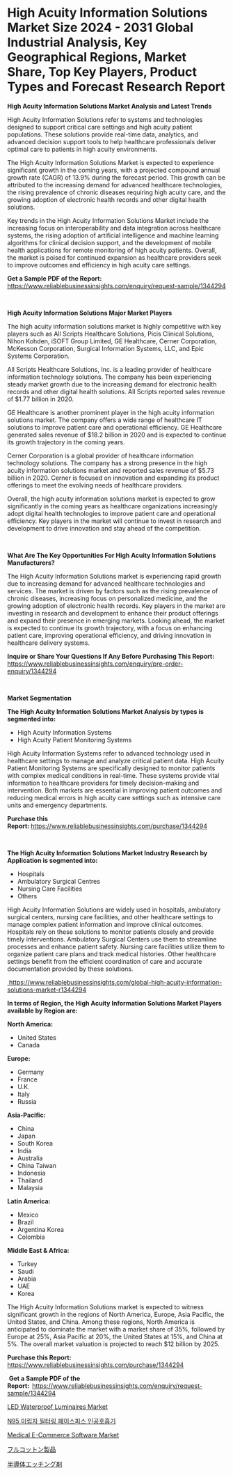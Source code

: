 <p><h1>High Acuity Information Solutions Market Size 2024 - 2031 Global Industrial Analysis, Key Geographical Regions, Market Share, Top Key Players, Product Types and Forecast Research Report</h1></p><p><strong>High Acuity Information Solutions Market Analysis and Latest Trends</strong></p>
<p><p>High Acuity Information Solutions refer to systems and technologies designed to support critical care settings and high acuity patient populations. These solutions provide real-time data, analytics, and advanced decision support tools to help healthcare professionals deliver optimal care to patients in high acuity environments.</p><p>The High Acuity Information Solutions Market is expected to experience significant growth in the coming years, with a projected compound annual growth rate (CAGR) of 13.9% during the forecast period. This growth can be attributed to the increasing demand for advanced healthcare technologies, the rising prevalence of chronic diseases requiring high acuity care, and the growing adoption of electronic health records and other digital health solutions.</p><p>Key trends in the High Acuity Information Solutions Market include the increasing focus on interoperability and data integration across healthcare systems, the rising adoption of artificial intelligence and machine learning algorithms for clinical decision support, and the development of mobile health applications for remote monitoring of high acuity patients. Overall, the market is poised for continued expansion as healthcare providers seek to improve outcomes and efficiency in high acuity care settings.</p></p>
<p><strong>Get a Sample PDF of the Report:&nbsp;</strong> <a href="https://www.reliablebusinessinsights.com/enquiry/request-sample/1344294">https://www.reliablebusinessinsights.com/enquiry/request-sample/1344294</a></p>
<p>&nbsp;</p>
<p><strong>High Acuity Information Solutions Major Market Players</strong></p>
<p><p>The high acuity information solutions market is highly competitive with key players such as All Scripts Healthcare Solutions, Picis Clinical Solutions, Nihon Kohden, iSOFT Group Limited, GE Healthcare, Cerner Corporation, McKesson Corporation, Surgical Information Systems, LLC, and Epic Systems Corporation.</p><p>All Scripts Healthcare Solutions, Inc. is a leading provider of healthcare information technology solutions. The company has been experiencing steady market growth due to the increasing demand for electronic health records and other digital health solutions. All Scripts reported sales revenue of $1.77 billion in 2020.</p><p>GE Healthcare is another prominent player in the high acuity information solutions market. The company offers a wide range of healthcare IT solutions to improve patient care and operational efficiency. GE Healthcare generated sales revenue of $18.2 billion in 2020 and is expected to continue its growth trajectory in the coming years.</p><p>Cerner Corporation is a global provider of healthcare information technology solutions. The company has a strong presence in the high acuity information solutions market and reported sales revenue of $5.73 billion in 2020. Cerner is focused on innovation and expanding its product offerings to meet the evolving needs of healthcare providers.</p><p>Overall, the high acuity information solutions market is expected to grow significantly in the coming years as healthcare organizations increasingly adopt digital health technologies to improve patient care and operational efficiency. Key players in the market will continue to invest in research and development to drive innovation and stay ahead of the competition.</p></p>
<p>&nbsp;</p>
<p><strong>What Are The Key Opportunities For High Acuity Information Solutions Manufacturers?</strong></p>
<p><p>The High Acuity Information Solutions market is experiencing rapid growth due to increasing demand for advanced healthcare technologies and services. The market is driven by factors such as the rising prevalence of chronic diseases, increasing focus on personalized medicine, and the growing adoption of electronic health records. Key players in the market are investing in research and development to enhance their product offerings and expand their presence in emerging markets. Looking ahead, the market is expected to continue its growth trajectory, with a focus on enhancing patient care, improving operational efficiency, and driving innovation in healthcare delivery systems.</p></p>
<p><strong>Inquire or Share Your Questions If Any Before Purchasing This Report:</strong> <a href="https://www.reliablebusinessinsights.com/enquiry/pre-order-enquiry/1344294">https://www.reliablebusinessinsights.com/enquiry/pre-order-enquiry/1344294</a></p>
<p>&nbsp;</p>
<p><strong>Market Segmentation</strong></p>
<p><strong>The High Acuity Information Solutions Market Analysis by types is segmented into:</strong></p>
<p><ul><li>High Acuity Information Systems</li><li>High Acuity Patient Monitoring Systems</li></ul></p>
<p><p>High Acuity Information Systems refer to advanced technology used in healthcare settings to manage and analyze critical patient data. High Acuity Patient Monitoring Systems are specifically designed to monitor patients with complex medical conditions in real-time. These systems provide vital information to healthcare providers for timely decision-making and intervention. Both markets are essential in improving patient outcomes and reducing medical errors in high acuity care settings such as intensive care units and emergency departments.</p></p>
<p><strong>Purchase this Report:&nbsp;</strong><a href="https://www.reliablebusinessinsights.com/purchase/1344294">https://www.reliablebusinessinsights.com/purchase/1344294</a></p>
<p>&nbsp;</p>
<p><strong>The High Acuity Information Solutions Market Industry Research by Application is segmented into:</strong></p>
<p><ul><li>Hospitals</li><li>Ambulatory Surgical Centres</li><li>Nursing Care Facilities</li><li>Others</li></ul></p>
<p><p>High Acuity Information Solutions are widely used in hospitals, ambulatory surgical centers, nursing care facilities, and other healthcare settings to manage complex patient information and improve clinical outcomes. Hospitals rely on these solutions to monitor patients closely and provide timely interventions. Ambulatory Surgical Centers use them to streamline processes and enhance patient safety. Nursing care facilities utilize them to organize patient care plans and track medical histories. Other healthcare settings benefit from the efficient coordination of care and accurate documentation provided by these solutions.</p></p>
<p><a href="https://www.reliablebusinessinsights.com/global-high-acuity-information-solutions-market-r1344294">&nbsp;https://www.reliablebusinessinsights.com/global-high-acuity-information-solutions-market-r1344294</a></p>
<p><strong>In terms of Region, the High Acuity Information Solutions Market Players available by Region are:</strong></p>
<p>
    <p> <strong> North America: </strong>
        <ul>
            <li>United States</li>
            <li>Canada</li>
        </ul>
        </p> 
    <p> <strong> Europe: </strong>
        <ul>
            <li>Germany</li>
            <li>France</li>
            <li>U.K.</li>
            <li>Italy</li>
            <li>Russia</li>
        </ul>
        </p> 
    <p> <strong> Asia-Pacific: </strong>
        <ul>
            <li>China</li>
            <li>Japan</li>
            <li>South Korea</li>
            <li>India</li>
            <li>Australia</li>
            <li>China Taiwan</li>
            <li>Indonesia</li>
            <li>Thailand</li>
            <li>Malaysia</li>
        </ul>
        </p> 
    <p> <strong> Latin America: </strong>
        <ul>
            <li>Mexico</li>
            <li>Brazil</li>
            <li>Argentina Korea</li>
            <li>Colombia</li>
        </ul>
        </p> 
    <p> <strong> Middle East & Africa: </strong>
        <ul>
            <li>Turkey</li>
            <li>Saudi</li>
            <li>Arabia</li>
            <li>UAE</li>
            <li>Korea</li>
        </ul>
    </p>
    </p>
<p><p>The High Acuity Information Solutions market is expected to witness significant growth in the regions of North America, Europe, Asia Pacific, the United States, and China. Among these regions, North America is anticipated to dominate the market with a market share of 35%, followed by Europe at 25%, Asia Pacific at 20%, the United States at 15%, and China at 5%. The overall market valuation is projected to reach $12 billion by 2025.</p></p>
<p><strong>Purchase this Report: </strong><a href="https://www.reliablebusinessinsights.com/purchase/1344294">https://www.reliablebusinessinsights.com/purchase/1344294</a></p>
<p>&nbsp;<strong>Get a Sample PDF of the Report:&nbsp;&nbsp;</strong><a href="https://www.reliablebusinessinsights.com/enquiry/request-sample/1344294">https://www.reliablebusinessinsights.com/enquiry/request-sample/1344294</a></p>
<p><strong></strong></p>
<p><p><a href="https://github.com/gladysalidde/Market-Research-Report-List-1/blob/main/led-waterproof-luminaires-market.md">LED Waterproof Luminaires Market</a></p><p><a href="https://github.com/Tristiarton768456/Market-Research-Report-List-2/blob/main/230031791259.md">N95 미립자 필터링 페이스피스 인공호흡기</a></p><p><a href="https://github.com/dimitrishawkinswaynenp91rgz/Market-Research-Report-List-2/blob/main/medical-e-commerce-software-market.md">Medical E-Commerce Software Market</a></p><p><a href="https://github.com/dandier2003/Market-Research-Report-List-1/blob/main/394826199908.md">フルコットン製品</a></p><p><a href="https://github.com/sghwr779811674/Market-Research-Report-List-2/blob/main/396637599907.md">半導体エッチング剤</a></p></p>